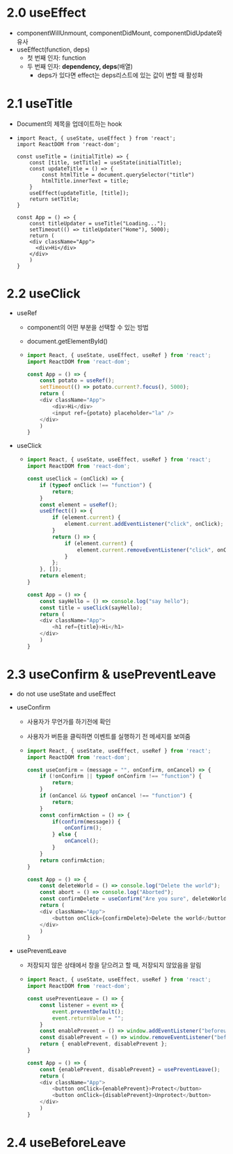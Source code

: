 # 2.0 useEffect

- componentWillUnmount, componentDidMount, componentDidUpdate와 유사
- useEffect(function, deps)
  - 첫 번째 인자: function
  - 두 번째 인자: **dependency, deps**(배열)
    - deps가 있다면 effect는 deps리스트에 있는 값이 변할 때 활성화



# 2.1 useTitle

- Document의 제목을 업데이트하는 hook

- ```react
  import React, { useState, useEffect } from 'react';
  import ReactDOM from 'react-dom';
  
  const useTitle = (initialTitle) => {
      const [title, setTitle] = useState(initialTitle);
      const updateTitle = () => {
          const htmlTitle = document.querySelector("title")
          htmlTitle.innerText = title;
      }
      useEffect(updateTitle, [title]);
      return setTitle;
  }
  
  const App = () => {
      const titleUpdater = useTitle("Loading...");
      setTimeout(() => titleUpdater("Home"), 5000);
      return (
      <div className="App">
      	<div>Hi</div>
      </div>
      )
  }
  ```



# 2.2 useClick

- useRef

  - component의 어떤 부분을 선택할 수 있는 방법

  - document.getElementById()

  - ```javascript
    import React, { useState, useEffect, useRef } from 'react';
    import ReactDOM from 'react-dom';
    
    const App = () => {
        const potato = useRef();
        setTimeout(() => potato.current?.focus(), 5000);
        return (
        <div className="App">
        	<div>Hi</div>
            <input ref={potato} placeholder="la" />
        </div>
        )
    }
    ```

- useClick

  - ```javascript
    import React, { useState, useEffect, useRef } from 'react';
    import ReactDOM from 'react-dom';
    
    const useClick = (onClick) => {
        if (typeof onClick !== "function") {
            return;
        }
        const element = useRef();
        useEffect(() => {
            if (element.current) {
                element.current.addEventListener("click", onClick);
            }
            return () => {
                if (element.current) {
    	            element.current.removeEventListener("click", onClick);            
                }
            };
        }, []);
        return element;
    }
    
    const App = () => {
        const sayHello = () => console.log("say hello");
        const title = useClick(sayHello);
        return (
        <div className="App">
        	<h1 ref={title}>Hi</h1>
        </div>
        )
    }
    ```




# 2.3 useConfirm & usePreventLeave

- do not use useState and useEffect

- useConfirm

  - 사용자가 무언가를 하기전에 확인

  - 사용자가 버튼을 클릭하면 이벤트를 실행하기 전 메세지를 보여줌

  - ```javascript
    import React, { useState, useEffect, useRef } from 'react';
    import ReactDOM from 'react-dom';
    
    const useConfirm = (message = "", onConfirm, onCancel) => {
    	if (!onConfirm || typeof onConfirm !== "function") {
            return;
        }
        if (onCancel && typeof onCancel !== "function") {
            return;
        }
        const confirmAction = () => {
            if(confirm(message)) {
                onConfirm();
            } else {
                onCancel();
            }
        }
        return confirmAction;
    }
    
    const App = () => {
        const deleteWorld = () => console.log("Delete the world");
        const abort = () => console.log("Aborted");
        const confirmDelete = useConfirm("Are you sure", deleteWorld, abort);
        return (
        <div className="App">
        	<button onClick={confirmDelete}>Delete the world</button>
        </div>
        )
    }
    ```

- usePreventLeave

  - 저장되지 않은 상태에서 창을 닫으려고 할 때, 저장되지 않았음을 알림

  - ```javascript
    import React, { useState, useEffect, useRef } from 'react';
    import ReactDOM from 'react-dom';
    
    const usePreventLeave = () => {
        const listener = event => {
            event.preventDefault();
            event.returnValue = "";
        }
    	const enablePrevent = () => window.addEventListener("beforeunload", listener);
        const disablePrevent = () => window.removeEventListener("beforeunload", listener);
        return { enablePrevent, disablePrevent };
    }
    
    const App = () => {
        const {enablePrevent, disablePrevent} = usePreventLeave();
        return (
        <div className="App">
        	<button onClick={enablePrevent}>Protect</button>
        	<button onClick={disablePrevent}>Unprotect</button>
        </div>
        )
    }
    ```





# 2.4 useBeforeLeave